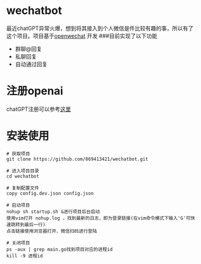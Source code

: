 # wechatbot
最近chatGPT异常火爆，想到将其接入到个人微信是件比较有趣的事，所以有了这个项目。项目基于[openwechat](https://github.com/eatmoreapple/openwechat)
开发
###目前实现了以下功能
 + 群聊@回复
 + 私聊回复
 + 自动通过回复
 
# 注册openai
chatGPT注册可以参考[这里](https://juejin.cn/post/7173447848292253704)

# 安装使用
````
# 获取项目
git clone https://github.com/869413421/wechatbot.git

# 进入项目目录
cd wechatbot

# 复制配置文件
copy config.dev.json config.json

# 启动项目
nohup sh startup.sh &进行项目后台启动
使用vim打开 nohup.log ，找到最新的日志，即为登录链接(在vim命令模式下输入'G'可快速跳转到最后一行)
点击链接使用浏览器打开，微信扫码进行登陆

# 关闭项目
ps -aux | grep main.go找到项目对应的进程id
kill -9 进程id